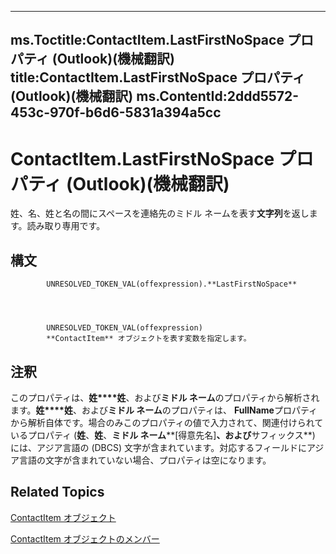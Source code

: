 

---
ms.Toctitle:ContactItem.LastFirstNoSpace プロパティ (Outlook)(機械翻訳)
title:ContactItem.LastFirstNoSpace プロパティ (Outlook)(機械翻訳)
ms.ContentId:2ddd5572-453c-970f-b6d6-5831a394a5cc
---
# ContactItem.LastFirstNoSpace プロパティ (Outlook)(機械翻訳)




姓、名、姓と名の間にスペースを連絡先のミドル ネームを表す**文字列**を返します。読み取り専用です。

## 構文

            UNRESOLVED_TOKEN_VAL(offexpression).**LastFirstNoSpace**




            UNRESOLVED_TOKEN_VAL(offexpression)
            **ContactItem** オブジェクトを表す変数を指定します。



## 注釈
このプロパティは、**姓****姓**、および**ミドル ネーム**のプロパティから解析されます。**姓****姓**、および**ミドル ネーム**のプロパティは、 **FullName**プロパティから解析自体です。場合のみこのプロパティの値で入力されて、関連付けられているプロパティ (**姓**、**姓**、**ミドル ネーム****[得意先名]**、および**サフィックス**) には、アジア言語の (DBCS) 文字が含まれています。対応するフィールドにアジア言語の文字が含まれていない場合、プロパティは空になります。



## Related Topics

[ContactItem オブジェクト](8e32093c-a678-f1fd-3f35-c2d8994d166f.md)

[ContactItem オブジェクトのメンバー](a8b13369-4c87-02aa-e62a-1f3067e559fa.md)




